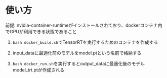 # 使い方

前提: nvidia-container-runtimeがインストールされており、dockerコンテナ内でGPUが利用できる状態であること

1. ```bash docker_build.sh```でTensorRTを実行するためのコンテナを作成する

2. input_dataに最適化前のモデルをmodel.ptという名前で格納する

3. ```bash docker_run.sh```を実行するとoutput_dataに最適化後のモデルmodel_trt.ptが作成される